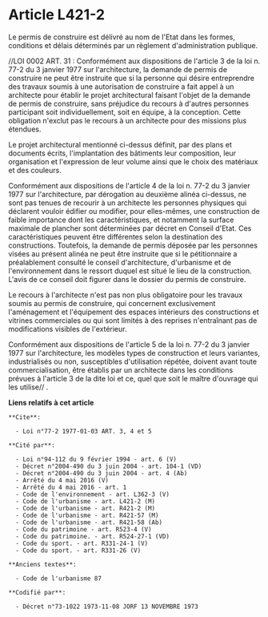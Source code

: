 # Article L421-2

Le permis de construire est délivré au nom de l'Etat dans les formes, conditions et délais déterminés par un règlement
d'administration publique.

//LOI  0002 ART. 31 : Conformément aux dispositions de l'article 3 de la loi n. 77-2 du 3 janvier 1977 sur l'architecture, la
demande de permis de construire ne peut être instruite que si la personne qui désire entreprendre des travaux soumis à une
autorisation de construire a fait appel à un architecte pour établir le projet architectural faisant l'objet de la demande de
permis de construire, sans préjudice du recours à d'autres personnes participant soit individuellement, soit en équipe, à la
conception. Cette obligation n'exclut pas le recours à un architecte pour des missions plus étendues.

Le projet architectural mentionné ci-dessus définit, par des plans et documents écrits, l'implantation des bâtiments leur
composition, leur organisation et l'expression de leur volume ainsi que le choix des matériaux et des couleurs.

Conformément aux dispositions de l'article 4 de la loi n. 77-2 du 3 janvier 1977 sur l'architecture, par dérogation au
deuxième alinéa ci-dessus, ne sont pas tenues de recourir à un architecte les personnes physiques qui déclarent vouloir
édifier ou modifier, pour elles-mêmes, une construction de faible importance dont les caractéristiques, et notamment la
surface maximale de plancher sont déterminées par décret en Conseil d'Etat. Ces caractéristiques peuvent être différentes
selon la destination des constructions. Toutefois, la demande de permis déposée par les personnes visées au présent alinéa ne
peut être instruite que si le pétitionnaire a préalablement consulté le conseil d'architecture, d'urbanisme et de
l'environnement dans le ressort duquel est situé le lieu de la construction. L'avis de ce conseil doit figurer dans le
dossier du permis de construire.

Le recours à l'architecte n'est pas non plus obligatoire pour les travaux soumis au permis de construire, qui concernent
exclusivement l'aménagement et l'équipement des espaces intérieurs des constructions et vitrines commerciales ou qui sont
limités à des reprises n'entraînant pas de modifications visibles de l'extérieur.

Conformément aux dispositions de l'article 5 de la loi n. 77-2 du 3 janvier 1977 sur l'architecture, les modèles types de
construction et leurs variantes, industrialisés ou non, susceptibles d'utilisation répétée, doivent avant toute
commercialisation, être établis par un architecte dans les conditions prévues à l'article 3 de la dite loi et ce, quel que
soit le maître d'ouvrage qui les utilise// .

**Liens relatifs à cet article**

	**Cite**:

	  - Loi n°77-2 1977-01-03 ART. 3, 4 et 5

	**Cité par**:

	  - Loi n°94-112 du 9 février 1994 - art. 6 (V)
	  - Décret n°2004-490 du 3 juin 2004 - art. 104-1 (VD)
	  - Décret n°2004-490 du 3 juin 2004 - art. 4 (Ab)
	  - Arrêté du 4 mai 2016 (V)
	  - Arrêté du 4 mai 2016 - art. 1
	  - Code de l'environnement - art. L362-3 (V)
	  - Code de l'urbanisme - art. L421-2 (M)
	  - Code de l'urbanisme - art. R421-2 (M)
	  - Code de l'urbanisme - art. R421-57 (M)
	  - Code de l'urbanisme - art. R421-58 (Ab)
	  - Code du patrimoine - art. R523-4 (V)
	  - Code du patrimoine. - art. R524-27-1 (VD)
	  - Code du sport. - art. R331-24-1 (V)
	  - Code du sport. - art. R331-26 (V)

	**Anciens textes**:

	  - Code de l'urbanisme 87

	**Codifié par**:

	  - Décret n°73-1022 1973-11-08 JORF 13 NOVEMBRE 1973
